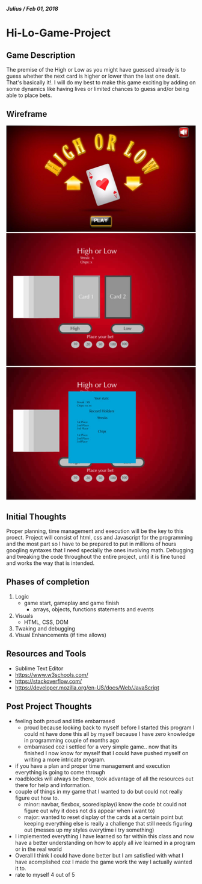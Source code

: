 ***Julius / Feb 01, 2018***
# Hi-Lo-Game-Project
## Game Description
The premise of the High or Low as you might have guessed already is to guess whether the next card is higher or lower than the last one dealt. That's basically it!. I will do my best to make this game exciting by adding on some dynamics like having lives or limited chances to guess and/or being able to place bets. 
## Wireframe
![imagename](./img/GameStart.jpg)
![imagename](./img/Gameplay.jpg)
![imagename](./img/GameFinish.jpg)
## Initial Thoughts
Proper planning, time management and execution will be the key to this proect. Project will consist of html, css and Javascript for the programming and the most part so I have to be prepared to put in millions of hours googling syntaxes that I need specially the ones involving math. Debugging and tweaking the code throughout the entire project, until it is fine tuned and works the way that is intended.
## Phases of completion
1. Logic
	- game start, gameplay and game finish 
	  	- arrays, objects, functions statements and events	
2. Visuals 
      - HTML, CSS, DOM
3. Twaking and debugging      
3. Visual Enhancements (if time allows)
## Resources and Tools
- Sublime Text Editor
- https://www.w3schools.com/
- https://stackoverflow.com/
- https://developer.mozilla.org/en-US/docs/Web/JavaScript

## Post Project Thoughts
- feeling both proud and little embarrased
	- proud because looking back to myself before I started this program I could nt have done this all by myself because I have zero knowledge in programming couple of months ago
	- embarrased coz i settled for a very simple game.. now that its finished I now know for myself that I could have pushed myself on writing a more intricate program.
- if you have a plan and proper time management and execution everything is going to come through
- roadblocks will always be there, took advantage of all the resources out there for help and information.
- couple of things in my game that I wanted to do but could not really figure out how to.
	- minor: navbar, flexbox, scoredisplay(i know the code bt could not figure out why it does not dis appear when i want to)
	- major: wanted to reset display of the cards at a certain point but keeping everything else is really a challenge that still needs figuring out (messes up my styles everytime i try something)
- I implemented everything I have learned so far within this class and now have a better understanding on how to apply all ive learned in a program or in the real world 
- Overall I think I could have done better but I am satisfied with what I have acomplished coz I made the game work the way I actually wanted it to.
- rate to myself 4 out of 5

 
